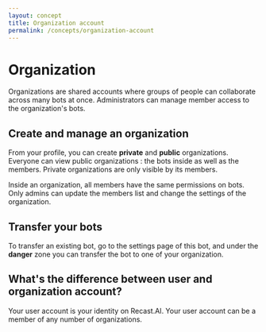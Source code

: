 ```yaml
---
layout: concept
title: Organization account
permalink: /concepts/organization-account
---
```


# Organization

Organizations are shared accounts where groups of people can collaborate across many bots at once. Administrators can manage member access to the organization's bots.

## Create and manage an organization

From your profile, you can create **private** and **public** organizations. Everyone can view public organizations : the bots inside as well as the members. Private organizations are only visible by its members.

Inside an organization, all members have the same permissions on bots. Only admins can update the members list and change the settings of the organization.

## Transfer your bots

To transfer an existing bot, go to the settings page of this bot, and under the **danger** zone you can transfer the bot to one of your organization.

## What's the difference between user and organization account?

Your user account is your identity on Recast.AI. Your user account can be a member of any number of organizations.

